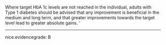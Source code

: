 Where target HbA 1c levels are not reached in the individual, adults with Type 1 diabetes should be advised that any improvement is beneficial in the medium and long term, and that greater improvements towards the target level lead to greater absolute gains.
'

---
 nice.evidencegrade: B
